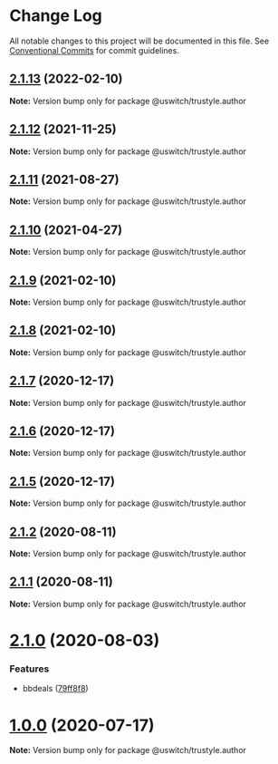 # Change Log

All notable changes to this project will be documented in this file.
See [Conventional Commits](https://conventionalcommits.org) for commit guidelines.

## [2.1.13](https://github.com/uswitch/trustyle/compare/@uswitch/trustyle.author@2.1.12...@uswitch/trustyle.author@2.1.13) (2022-02-10)

**Note:** Version bump only for package @uswitch/trustyle.author





## [2.1.12](https://github.com/uswitch/trustyle/compare/@uswitch/trustyle.author@2.1.11...@uswitch/trustyle.author@2.1.12) (2021-11-25)

**Note:** Version bump only for package @uswitch/trustyle.author





## [2.1.11](https://github.com/uswitch/trustyle/compare/@uswitch/trustyle.author@2.1.10...@uswitch/trustyle.author@2.1.11) (2021-08-27)

**Note:** Version bump only for package @uswitch/trustyle.author





## [2.1.10](https://github.com/uswitch/trustyle/compare/@uswitch/trustyle.author@2.1.9...@uswitch/trustyle.author@2.1.10) (2021-04-27)

**Note:** Version bump only for package @uswitch/trustyle.author





## [2.1.9](https://github.com/uswitch/trustyle/compare/@uswitch/trustyle.author@2.1.7...@uswitch/trustyle.author@2.1.9) (2021-02-10)

**Note:** Version bump only for package @uswitch/trustyle.author





## [2.1.8](https://github.com/uswitch/trustyle/compare/@uswitch/trustyle.author@2.1.7...@uswitch/trustyle.author@2.1.8) (2021-02-10)

**Note:** Version bump only for package @uswitch/trustyle.author





## [2.1.7](https://github.com/uswitch/trustyle/compare/@uswitch/trustyle.author@2.1.5...@uswitch/trustyle.author@2.1.7) (2020-12-17)

**Note:** Version bump only for package @uswitch/trustyle.author





## [2.1.6](https://github.com/uswitch/trustyle/compare/@uswitch/trustyle.author@2.1.5...@uswitch/trustyle.author@2.1.6) (2020-12-17)

**Note:** Version bump only for package @uswitch/trustyle.author





## [2.1.5](https://github.com/uswitch/trustyle/compare/@uswitch/trustyle.author@2.1.4...@uswitch/trustyle.author@2.1.5) (2020-12-17)

**Note:** Version bump only for package @uswitch/trustyle.author





## [2.1.2](https://github.com/uswitch/trustyle/compare/@uswitch/trustyle.author@2.1.1...@uswitch/trustyle.author@2.1.2) (2020-08-11)

**Note:** Version bump only for package @uswitch/trustyle.author





## [2.1.1](https://github.com/uswitch/trustyle/compare/@uswitch/trustyle.author@2.1.0...@uswitch/trustyle.author@2.1.1) (2020-08-11)

**Note:** Version bump only for package @uswitch/trustyle.author





# [2.1.0](https://github.com/uswitch/trustyle/compare/@uswitch/trustyle.author@2.0.0...@uswitch/trustyle.author@2.1.0) (2020-08-03)


### Features

* bbdeals ([79ff8f8](https://github.com/uswitch/trustyle/commit/79ff8f8))





# [1.0.0](https://github.com/uswitch/trustyle/compare/@uswitch/trustyle.author@0.4.1...@uswitch/trustyle.author@1.0.0) (2020-07-17)

**Note:** Version bump only for package @uswitch/trustyle.author

